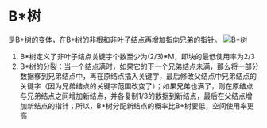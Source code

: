 # B\*树

 是B+树的变体，在B+树的非根和非叶子结点再增加指向兄弟的指针。
 ![B*树](http://p.blog.csdn.net/images/p_blog_csdn_net/manesking/6.JPG)
 <ol>
 <li>B*树定义了非叶子结点关键字个数至少为(2/3)*M，即块的最低使用率为2/3</li>
 <li>   B*树的分裂：当一个结点满时，如果它的下一个兄弟结点未满，那么将一部分数据移到兄弟结点中，再在原结点插入关键字，最后修改父结点中兄弟结点的关键字（因为兄弟结点的关键字范围改变了）；如果兄弟也满了，则在原结点与兄弟结点之间增加新结点，并各复制1/3的数据到新结点，最后在父结点增加新结点的指针；所以，B*树分配新结点的概率比B+树要低，空间使用率更高</li>
 </ol>
